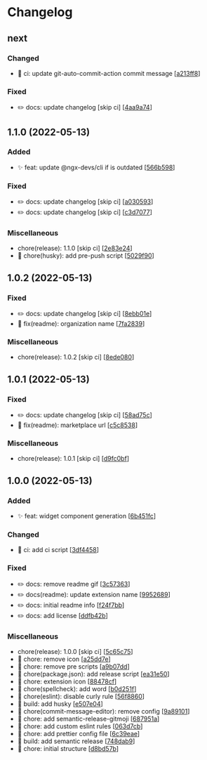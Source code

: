 # Changelog

<a name="next"></a>
## next

### Changed

- 🔧 ci: update git-auto-commit-action commit message [[a213ff8](https://github.com/ngx-devs/ngxd-console/commit/a213ff8ef8b292a96f5653862b98c8393bffbd61)]

### Fixed

- ✏️ docs: update changelog [skip ci] [[4aa9a74](https://github.com/ngx-devs/ngxd-console/commit/4aa9a743fdf3c1fd2b58639a2056b0565f1a5205)]


<a name="1.1.0"></a>
## 1.1.0 (2022-05-13)

### Added

- ✨ feat: update @ngx-devs/cli if is outdated [[566b598](https://github.com/ngx-devs/ngxd-console/commit/566b598508e248902270296d722e30afba8d6790)]

### Fixed

- ✏️ docs: update changelog [skip ci] [[a030593](https://github.com/ngx-devs/ngxd-console/commit/a0305935a77acca3295f00c3434d9bf202a12f18)]
- ✏️ docs: update changelog [skip ci] [[c3d7077](https://github.com/ngx-devs/ngxd-console/commit/c3d70779bfc7c914059087bbb9620c5a2881ba4a)]

### Miscellaneous

-  chore(release): 1.1.0 [skip ci] [[2e83e24](https://github.com/ngx-devs/ngxd-console/commit/2e83e24a4462cd825bac4aa10e9bafa03364b4fd)]
- 🚧 chore(husky): add pre-push script [[5029f90](https://github.com/ngx-devs/ngxd-console/commit/5029f90c689d512b867969aa45ca3ec3ff32d4a0)]


<a name="1.0.2"></a>
## 1.0.2 (2022-05-13)

### Fixed

- ✏️ docs: update changelog [skip ci] [[8ebb01e](https://github.com/ngx-devs/ngxd-console/commit/8ebb01e1146807931cf335dea1b0c9f4aa9a21e1)]
- 🐛 fix(readme): organization name [[7fa2839](https://github.com/ngx-devs/ngxd-console/commit/7fa28396708cb259695ed9fe5d7eec273f39c983)]

### Miscellaneous

-  chore(release): 1.0.2 [skip ci] [[8ede080](https://github.com/ngx-devs/ngxd-console/commit/8ede0804b4f15646192a06d2ae38ca6169dd56b4)]


<a name="1.0.1"></a>
## 1.0.1 (2022-05-13)

### Fixed

- ✏️ docs: update changelog [skip ci] [[58ad75c](https://github.com/ngx-devs/ngxd-console/commit/58ad75c5cc597f818cf985ed9b5b66f7bbf035c1)]
- 🐛 fix(readme): marketplace url [[c5c8538](https://github.com/ngx-devs/ngxd-console/commit/c5c85381d56c4cc052c11cf64ad38402bda4020c)]

### Miscellaneous

-  chore(release): 1.0.1 [skip ci] [[d9fc0bf](https://github.com/ngx-devs/ngxd-console/commit/d9fc0bfec433717b4be57e4b38b9306ac1953769)]


<a name="1.0.0"></a>
## 1.0.0 (2022-05-13)

### Added

- ✨ feat: widget component generation [[6b451fc](https://github.com/ngx-devs/ngxd-console/commit/6b451fcc08b457694d5fe88ad7c8912709ca455a)]

### Changed

- 🔧 ci: add ci script [[3df4458](https://github.com/ngx-devs/ngxd-console/commit/3df4458b1dfaf2e2c4b708cca83edfe0df16d3f0)]

### Fixed

- ✏️ docs: remove readme gif [[3c57363](https://github.com/ngx-devs/ngxd-console/commit/3c573634d134cd3d92a7ffae8b83f5c00477cb7c)]
- ✏️ docs(readme): update extension name [[9952689](https://github.com/ngx-devs/ngxd-console/commit/99526895632bca2130ea4e2e95b95c84be7a62bf)]
- ✏️ docs: initial readme info [[f24f7bb](https://github.com/ngx-devs/ngxd-console/commit/f24f7bbdcf36c2362712dfe72ba747e8151f58d7)]
- ✏️ docs: add license [[ddfb42b](https://github.com/ngx-devs/ngxd-console/commit/ddfb42b6fe6a6cbf421ed6da6d7c8a89ecd91abb)]

### Miscellaneous

-  chore(release): 1.0.0 [skip ci] [[5c65c75](https://github.com/ngx-devs/ngxd-console/commit/5c65c7508215fcaa15f4904324ca9116f3cafff8)]
- 🚧 chore: remove icon [[a25dd7e](https://github.com/ngx-devs/ngxd-console/commit/a25dd7e1af9f74a03066a9b568edace3bb68adcf)]
- 🚧 chore: remove pre scripts [[a9b07dd](https://github.com/ngx-devs/ngxd-console/commit/a9b07ddd1d1e540ab42b2b9e7425ad6772ee292c)]
- 🚧 chore(package.json): add release script [[ea31e50](https://github.com/ngx-devs/ngxd-console/commit/ea31e504e3f6c716cb01a2d2694fe53b34b57f7f)]
- 🚧 chore: extension icon [[88478cf](https://github.com/ngx-devs/ngxd-console/commit/88478cf1f9c58e04ef644d283b6e09f1282ddc1d)]
- 🚧 chore(spellcheck): add word [[b0d251f](https://github.com/ngx-devs/ngxd-console/commit/b0d251f5b9b8d6d89f0e33c6768d55c139f8b3de)]
- 🚧 chore(eslint): disable curly rule [[56f8860](https://github.com/ngx-devs/ngxd-console/commit/56f8860dd0a28cffbae31934573b8159175e8e7a)]
- 🧱 build: add husky [[e507e04](https://github.com/ngx-devs/ngxd-console/commit/e507e044152fce7b93e1d1b6a14eb95e2b39cfda)]
- 🚧 chore(commit-message-editor): remove config [[9a89101](https://github.com/ngx-devs/ngxd-console/commit/9a8910183fb91b7aa48c038cc99e6c61cec45956)]
- 🚧 chore: add semantic-release-gitmoji [[687951a](https://github.com/ngx-devs/ngxd-console/commit/687951a1b579d4d62825cb19efd2212fa458f03d)]
- 🚧 chore: add custom eslint rules [[063d7cb](https://github.com/ngx-devs/ngxd-console/commit/063d7cbb01af3a7d0d41fad24059e2b3a85dd601)]
- 🚧 chore: add prettier config file [[6c39eae](https://github.com/ngx-devs/ngxd-console/commit/6c39eae06d217950c789c4fc60d28738d5eb4900)]
- 🧱 build: add semantic release [[748dab9](https://github.com/ngx-devs/ngxd-console/commit/748dab93257213cfdf30f0d221bf4f41eb56c6ea)]
- 🚧 chore: initial structure [[d8bd57b](https://github.com/ngx-devs/ngxd-console/commit/d8bd57b3e35fef560564f824c960fb75fa168b36)]


